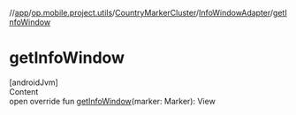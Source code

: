 //[app](../../../../index.md)/[op.mobile.project.utils](../../index.md)/[CountryMarkerCluster](../index.md)/[InfoWindowAdapter](index.md)/[getInfoWindow](get-info-window.md)



# getInfoWindow  
[androidJvm]  
Content  
open override fun [getInfoWindow](get-info-window.md)(marker: Marker): View  




